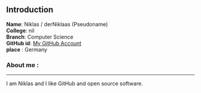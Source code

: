 ## Introduction
 **Name**: Niklas / derNiklaas (Pseudoname)
 <br>
 **College**: nil
 <br>
 **Branch**: Computer Science
 <br>
 **GitHub id**: [My GitHub Account](https://github.com/derNiklaas)
 <br>
 **place** : Germany
 ### About me :
 ---
 I am Niklas and I like GitHub and open source software.
 
